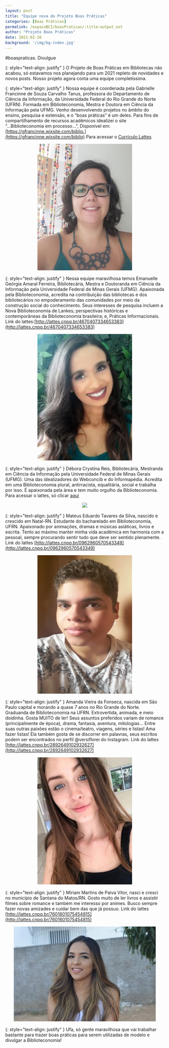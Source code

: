 ```yaml
---
layout: post
title: "Equipe nova do Projeto Boas Práticas"
categories: [Boas Práticas]
permalink: /espacoBCI/boasPraticas/:title:output_ext
author: "Projeto Boas Práticas"
date: 2021-02-28
background: '/img/bg-index.jpg'
---
```

#boaspraticas. Divulgue

{: style="text-align: justify" }
O Projeto de Boas Práticas em Bibliotecas não acabou, só estavamos nos planejando para um 2021 repleto de novidades e novos posts. Nosso projeto agora conta uma equipe completíssima. 

{: style="text-align: justify" }
Nossa equipe é coordenada pela 
Gabrielle Francinne de Souza Carvalho Tanus, professora do Departamento de Ciência da Informação, da Universidade Federal do Rio Grande do Norte (UFRN). Formada em Biblioteconomia, Mestra e Doutora em Ciência da Informação pela UFMG. Venho desenvolvendo projetos no âmbito do ensino, pesquisa e extensão, e o “boas práticas” é um deles. Para fins de compartilhamento de recursos acadêmicos idealizei o site “...Biblioteconomia em processo...”, Disponível em: [https://gfrancinne.wixsite.com/biblio.](https://gfrancinne.wixsite.com/biblio) Para acessar o [Currículo Lattes](http://lattes.cnpq.br/0229537475582012)

<center><img src="/img/GabrielleTanus.jpg" width="300"/></center>

{: style="text-align: justify" }
Nessa equipe maravilhosa temos 
Emanuelle Geórgia Amaral Ferreira, Bibliotecária, Mestra e Doutoranda em Ciência da Informação pela Universidade Federal de Minas Gerais (UFMG). Apaixonada pela Biblioteconomia, acredita na contribuição das bibliotecas e dos bibliotecários no empoderamento das comunidades por meio da construção social do conhecimento. Seus interesses de pesquisa incluem a Nova Biblioteconomia de Lankes; perspectivas históricas e contemporâneas da Biblioteconomia brasileira; e, Práticas Informacionais. Link do lattes:[http://lattes.cnpq.br/4670407334653383](http://lattes.cnpq.br/4670407334653383)

<center><img src="/img/posts/Emanuelle.jpg" width="300"/></center>    

{: style="text-align: justify" }
Débora Crystina Reis, Bibliotecária, Mestranda em Ciência da Informação pela Universidade Federal de Minas Gerais (UFMG). Uma das idealizadores do Webconcib e do Informapédia. Acredita em uma Biblioteconomia plural, antirracista, equalitária, social e trabalha por isso. É apaixonada pela área e tem muito orgulho da Biblioteconomia. Para acessar o lattes, só clicar [aqui](http://lattes.cnpq.br/8991339927186146)

<center><img src="/img/posts/Débora.jpg" width="300"/></center>

{: style="text-align: justify" }
Mateus Eduardo Tavares da Silva, nascido e crescido em Natal-RN. Estudante do bacharelado em Biblioteconomia, UFRN. Apaixonado por animações, dramas e músicas asiáticas, livros e escrita. Tento ao máximo manter minha vida acadêmica em harmonia com a pessoal, sempre procurando sentir tudo que deve ser sentido plenamente. Link do lattes [http://lattes.cnpq.br/0962960570543349](http://lattes.cnpq.br/0962960570543349)  

<center><img src="/img/posts/Matheus.jpg" width="300"/></center>

{: style="text-align: justify" }
Amanda Vieira da Fonseca, nascida em São Paulo capital e morando a quase 7 anos no Rio Grande do Norte. Graduanda de Biblioteconomia na UFRN. Extrovertida, animada, e meio doidinha. Gosta MUITO de ler! Seus assuntos preferidos variam de romance (principalmente de época), drama, fantasia, aventura, mitologias... Entre suas outras paixões estão o cinema/teatro, viagens, séries e listas! Ama fazer listas! Ela também gosta de se discorrer em palavras, seus escritos podem ser encontrados no perfil @versiflorei do Instagram. Link do lattes [http://lattes.cnpq.br/2892649102932627](http://lattes.cnpq.br/2892649102932627)

<center><img src="/img/posts/Amanda.jpg" width="300"/></center>

{: style="text-align: justify" }
Miriam Martins de Paiva Vitor, nasci e cresci no município de Santana do Matos/RN. Gosto muito de ler livros e assistir filmes sobre romance e também me interesso por animes. Busco sempre fazer novas amizades e cuidar bem das que já possuo. Link do lattes [http://lattes.cnpq.br/7601601075454815](http://lattes.cnpq.br/7601601075454815)

<center><img src="/img/posts/Miriam.jpg" width="450"/></center>

{: style="text-align: justify" }
Ufa, só gente maravilhosa que vai trabalhar bastante para trazer boas práticas para serem utilizadas de modelo e divulgar a Biblioteconomia! 